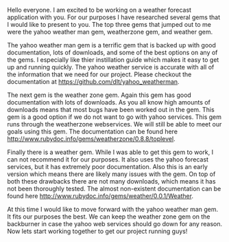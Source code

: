 Hello everyone. I am excited to be working on a weather forecast application with you. For our purposes I have researched several gems that I would like to present to you. The top three gems that jumped out to me were the yahoo weather man gem, weatherzone gem, and weather gem. 

The yahoo weather man gem is a terrific gem that is backed up with good documentation, lots of downloads, and some of the best options on any of the gems. I especially like thier instillation guide which makes it easy to get up and running quickly. The yahoo weather service is accurate with all of the information that we need for our project. Please checkout the documentation at https://github.com/dlt/yahoo_weatherman.

The next gem is the weather zone gem. Again this gem has good documentation with lots of downloads. As you all know high amounts of downloads means that most bugs have been worked out in the gem. This gem is a good option if we do not want to go with yahoo services. This gem runs through the weatherzone webservices. We will still be able to meet our goals using this gem. The documentation can be found here http://www.rubydoc.info/gems/weatherzone/0.8.8/toplevel. 

Finally there is a weather gem. While I was able to get this gem to work, I can not recommend it for our purposes. It also uses the yahoo forecast services, but it has extremely poor documentation. Also this is an early version which means there are likely many issues with the gem. On top of both these drawbacks there are not many downloads, which means it has not been thoroughly tested. The almost non-existent documentation can be found here http://www.rubydoc.info/gems/weather/0.0.1/Weather. 

At this time I would like to move forward with the yahoo weather man gem. It fits our purposes the best. We can keep the weather zone gem on the backburner in case the yahoo web services should go down for any reason. Now lets start working together to get our project running guys!